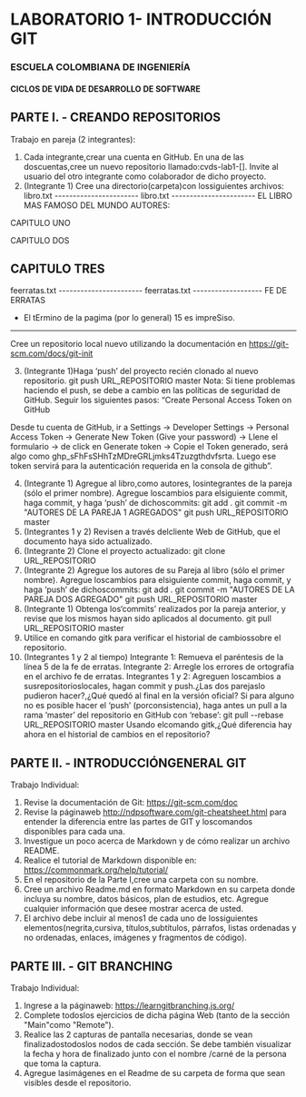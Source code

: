 # LABORATORIO 1- INTRODUCCIÓN GIT
### ESCUELA COLOMBIANA DE INGENIERÍA
#### CICLOS DE VIDA DE DESARROLLO DE SOFTWARE

## PARTE I. - CREANDO REPOSITORIOS
Trabajo en pareja (2 integrantes):
1. Cada integrante,crear una cuenta en GitHub.
En una de las doscuentas,cree un nuevo repositorio llamado:cvds-lab1-[].
Invite al usuario del otro integrante como colaborador de dicho proyecto.
2. (Integrante 1) Cree una directorio(carpeta)con lossiguientes archivos:
libro.txt
----------------------- libro.txt -----------------------
EL LIBRO MAS FAMOSO DEL MUNDO
AUTORES:

CAPITULO UNO

CAPITULO DOS

CAPITULO TRES
---------------------------------------------------------
feerratas.txt
----------------------- feerratas.txt -------------------
FE DE ERRATAS

* El tErmino de la pagima (por lo general) 15 es impreSiso.
---------------------------------------------------------
Cree un repositorio local nuevo utilizando la documentación en https://git-scm.com/docs/git-init

3. (Integrante 1)Haga ‘push’ del proyecto recién clonado al nuevo repositorio.
git push URL_REPOSITORIO master
Nota: Si tiene problemas haciendo el push, se debe a cambio en las políticas de seguridad de GitHub. Seguir los
siguientes pasos:
“Create Personal Access Token on GitHub

Desde tu cuenta de GitHub, ir a Settings → Developer Settings → Personal Access Token → Generate New Token
(Give your password) → Llene el formulario → de click en Generate token → Copie el Token generado, será algo
como ghp_sFhFsSHhTzMDreGRLjmks4Tzuzgthdvfsrta. Luego ese token servirá para la autenticación requerida en la
consola de github”.

4. (Integrante 1) Agregue al libro,como autores, losintegrantes de la pareja (sólo el primer nombre). Agregue loscambios para elsiguiente commit,
haga commit, y haga ‘push’ de dichoscommits:
git add .
git commit -m "AUTORES DE LA PAREJA 1 AGREGADOS"
git push URL_REPOSITORIO master
5. (Integrantes 1 y 2) Revisen a través delcliente Web de GitHub, que el documento haya sido actualizado.
6. (Integrante 2) Clone el proyecto actualizado:
git clone URL_REPOSITORIO
7. (Integrante 2) Agregue los autores de su Pareja al libro (sólo el primer nombre). Agregue loscambios para elsiguiente commit, haga commit, y haga
‘push’ de dichoscommits:
git add .
git commit -m "AUTORES DE LA PAREJA DOS AGREGADO"
git push URL_REPOSITORIO master
8. (Integrante 1) Obtenga los‘commits’ realizados por la pareja anterior, y revise que los mismos hayan sido aplicados al documento.
git pull URL_REPOSITORIO master
9. Utilice en comando gitk para verificar el historial de cambiossobre el repositorio.
10. (Integrantes 1 y 2 al tiempo)
Integrante 1: Remueva el paréntesis de la línea 5 de la fe de erratas.
Integrante 2: Arregle los errores de ortografía en el archivo fe de erratas.
Integrantes 1 y 2: Agreguen loscambios a susrepositorioslocales, hagan commit y push.¿Las dos parejaslo pudieron hacer?,¿Qué quedó al final en la
versión oficial?
Si para alguno no es posible hacer el ‘push’ (porconsistencia), haga antes un pull a la rama ‘master’ del repositorio en GitHub con ‘rebase’:
git pull --rebase URL_REPOSITORIO master
Usando elcomando gitk,¿Qué diferencia hay ahora en el historial de cambios en el repositorio?

## PARTE II. - INTRODUCCIÓNGENERAL GIT
Trabajo Individual:
1. Revise la documentación de Git: https://git-scm.com/doc
2. Revise la páginaweb http://ndpsoftware.com/git-cheatsheet.html para entender la diferencia entre las partes de GIT y loscomandos disponibles para
cada una.
3. Investigue un poco acerca de Markdown y de cómo realizar un archivo README.
4. Realice el tutorial de Markdown disponible en: https://commonmark.org/help/tutorial/
5. En el repositorio de la Parte I,cree una carpeta con su nombre.
6. Cree un archivo Readme.md en formato Markdown en su carpeta donde incluya su nombre, datos básicos, plan de estudios, etc. Agregue
cualquier información que desee mostrar acerca de usted.
7. El archivo debe incluir al menos1 de cada uno de lossiguientes elementos(negrita,cursiva, títulos,subtítulos, párrafos, listas ordenadas y no
ordenadas, enlaces, imágenes y fragmentos de código).

## PARTE III. - GIT BRANCHING
Trabajo Individual:
1. Ingrese a la páginaweb: https://learngitbranching.js.org/
2. Complete todoslos ejercicios de dicha página Web (tanto de la sección "Main"como "Remote").
3. Realice las 2 capturas de pantalla necesarias, donde se vean finalizadostodoslos nodos de cada sección. Se debe también visualizar la fecha y hora de
finalizado junto con el nombre /carné de la persona que toma la captura.
4. Agregue lasimágenes en el Readme de su carpeta de forma que sean visibles desde el repositorio.
